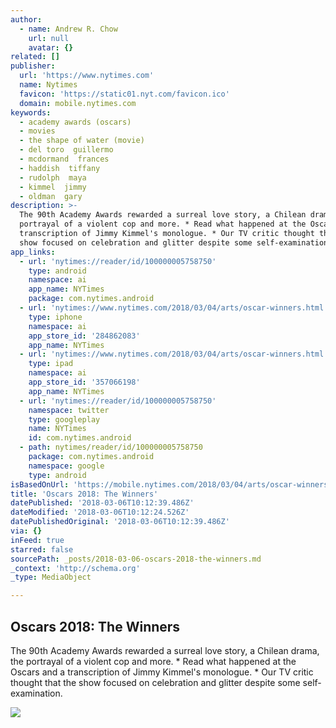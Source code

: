 ```yaml
---
author:
  - name: Andrew R. Chow
    url: null
    avatar: {}
related: []
publisher:
  url: 'https://www.nytimes.com'
  name: Nytimes
  favicon: 'https://static01.nyt.com/favicon.ico'
  domain: mobile.nytimes.com
keywords:
  - academy awards (oscars)
  - movies
  - the shape of water (movie)
  - del toro  guillermo
  - mcdormand  frances
  - haddish  tiffany
  - rudolph  maya
  - kimmel  jimmy
  - oldman  gary
description: >-
  The 90th Academy Awards rewarded a surreal love story, a Chilean drama, the
  portrayal of a violent cop and more. * Read what happened at the Oscars and a
  transcription of Jimmy Kimmel's monologue. * Our TV critic thought that the
  show focused on celebration and glitter despite some self-examination.
app_links:
  - url: 'nytimes://reader/id/100000005758750'
    type: android
    namespace: ai
    app_name: NYTimes
    package: com.nytimes.android
  - url: 'nytimes://www.nytimes.com/2018/03/04/arts/oscar-winners.html'
    type: iphone
    namespace: ai
    app_store_id: '284862083'
    app_name: NYTimes
  - url: 'nytimes://www.nytimes.com/2018/03/04/arts/oscar-winners.html'
    type: ipad
    namespace: ai
    app_store_id: '357066198'
    app_name: NYTimes
  - url: 'nytimes://reader/id/100000005758750'
    namespace: twitter
    type: googleplay
    name: NYTimes
    id: com.nytimes.android
  - path: nytimes/reader/id/100000005758750
    package: com.nytimes.android
    namespace: google
    type: android
isBasedOnUrl: 'https://mobile.nytimes.com/2018/03/04/arts/oscar-winners.amp.html'
title: 'Oscars 2018: The Winners'
datePublished: '2018-03-06T10:12:39.486Z'
dateModified: '2018-03-06T10:12:24.526Z'
datePublishedOriginal: '2018-03-06T10:12:39.486Z'
via: {}
inFeed: true
starred: false
sourcePath: _posts/2018-03-06-oscars-2018-the-winners.md
_context: 'http://schema.org'
_type: MediaObject

---
```

<article style=""><h1>Oscars 2018: The Winners</h1><p>The 90th Academy Awards rewarded a surreal love story, a Chilean drama, the portrayal of a violent cop and more. * Read what happened at the Oscars and a transcription of Jimmy Kimmel's monologue. * Our TV critic thought that the show focused on celebration and glitter despite some self-examination.</p><img src="https://static01.nyt.com/images/2018/03/05/arts/05WINNERSLISTPEELE/05WINNERSLISTPEELE-facebookJumbo.jpg" /></article>